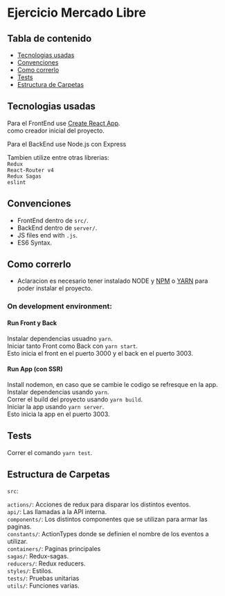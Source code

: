 # Ejercicio Mercado Libre

## Tabla de contenido
- [Tecnologias usadas](#tecnologias-usadas)
- [Convenciones](#convenciones)
- [Como correrlo](#como-correrlo)
- [Tests](#tests)
- [Estructura de Carpetas](#estructura-de-carpetas)


## Tecnologias usadas

Para el FrontEnd use [Create React App](https://github.com/facebookincubator/create-react-app). <br>
como creador inicial del proyecto.

Para el BackEnd use Node.js con Express

Tambien utilize entre otras librerias:<br>
`Redux`<br>
`React-Router v4`<br>
`Redux Sagas`<br>
`eslint`

## Convenciones
- FrontEnd dentro de `src/`.
- BackEnd dentro de `server/`.
- JS files end with `.js`.
- ES6 Syntax.

## Como correrlo

 - Aclaracion es necesario tener instalado NODE y 
[NPM](https://www.npmjs.com/get-npm) o [YARN](https://classic.yarnpkg.com/en/docs/install/#debian-stable) para poder instalar el proyecto.


### On development environment:
#### Run Front y Back
Instalar dependencias usuadno `yarn`.<br>
Iniciar tanto Front como Back con `yarn start`.<br>
Esto inicia el front en el puerto 3000 y el back en el puerto 3003.<br>

#### Run App (con SSR)
Install nodemon, en caso que se cambie le codigo se refresque en la app.
Instalar dependencias usando `yarn`.<br>
Correr el build del proyecto usando `yarn build`.<br>
Iniciar la app usando `yarn server`.<br>
Esto inicia la app en el puerto 3003.<br>

## Tests

Correr el comando `yarn test`.

## Estructura de Carpetas

`src`:

`actions/`: Acciones de redux para disparar los distintos eventos.<br>
`api/`: Las llamadas a la API interna.<br>
`components/`: Los distintos componentes que se utilizan para armar las paginas.<br>
`constants/`: ActionTypes donde se definien el nombre de los eventos a utilizar.<br>
`containers/`: Paginas principales<br>
`sagas/`: Redux-sagas.<br>
`reducers/`: Redux reducers.<br>
`styles/`: Estilos.<br>
`tests/`: Pruebas unitarias<br>
`utils/`: Funciones varias.<br>

